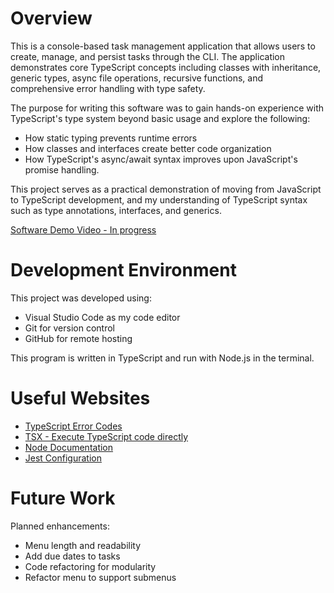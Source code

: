 # Overview

This is a console-based task management application that allows users to create, manage, and persist tasks through the CLI. The application demonstrates core TypeScript concepts including classes with inheritance, generic types, async file operations, recursive functions, and comprehensive error handling with type safety.

The purpose for writing this software was to gain hands-on experience with TypeScript's type system beyond basic usage and explore the following:
- How static typing prevents runtime errors
- How classes and interfaces create better code organization
- How TypeScript's async/await syntax improves upon JavaScript's promise handling.

This project serves as a practical demonstration of moving from JavaScript to TypeScript development, and my understanding of TypeScript syntax such as type annotations, interfaces, and generics.

[Software Demo Video - In progress]()

# Development Environment

This project was developed using:
- Visual Studio Code as my code editor
- Git for version control
- GitHub for remote hosting

This program is written in TypeScript and run with Node.js in the terminal.

# Useful Websites

- [TypeScript Error Codes](https://typescript.tv/errors/)
- [TSX - Execute TypeScript code directly](https://tsx.is/typescript)
- [Node Documentation](https://nodejs.org/api/)
- [Jest Configuration](https://jestjs.io/docs/configuration)

# Future Work

Planned enhancements:
- Menu length and readability
- Add due dates to tasks
- Code refactoring for modularity
- Refactor menu to support submenus